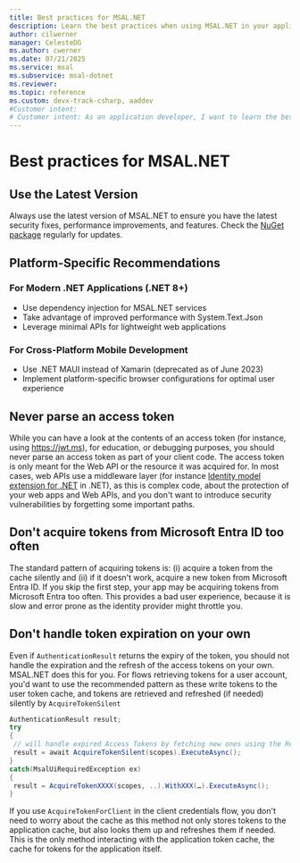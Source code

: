 ```yaml
---
title: Best practices for MSAL.NET
description: Learn the best practices when using MSAL.NET in your application development scenario.
author: cilwerner
manager: CelesteDG
ms.author: cwerner
ms.date: 07/21/2025
ms.service: msal
ms.subservice: msal-dotnet
ms.reviewer:
ms.topic: reference
ms.custom: devx-track-csharp, aaddev
#Customer intent: 
# Customer intent: As an application developer, I want to learn the best practices for using MSAL.NET in my development scenario
---
```



# Best practices for MSAL.NET

## Use the Latest Version
Always use the latest version of MSAL.NET to ensure you have the latest security fixes, performance improvements, and features. Check the [NuGet package](https://www.nuget.org/packages/Microsoft.Identity.Client/) regularly for updates.

## Platform-Specific Recommendations

### For Modern .NET Applications (.NET 8+)
- Use dependency injection for MSAL.NET services
- Take advantage of improved performance with System.Text.Json
- Leverage minimal APIs for lightweight web applications

### For Cross-Platform Mobile Development
- Use .NET MAUI instead of Xamarin (deprecated as of June 2023)
- Implement platform-specific browser configurations for optimal user experience

## Never parse an access token

While you can have a look at the contents of an access token (for instance, using https://jwt.ms), for education, or debugging purposes, you should never parse an access token as part of your client code. The access token is only meant for the Web API or the resource it was acquired for. In most cases, web APIs use a middleware layer (for instance [Identity model extension for .NET](https://github.com/AzureAD/azure-activedirectory-identitymodel-extensions-for-dotnet/wiki) in .NET), as this is complex code, about the protection of your web apps and Web APIs, and you don't want to introduce security vulnerabilities by forgetting some important paths.

<a name='dont-acquire-tokens-from-azure-ad-too-often'></a>

## Don't acquire tokens from Microsoft Entra ID too often

The standard pattern of acquiring tokens is: (i) acquire a token from the cache silently and (ii) if it doesn't work, acquire a new token from Microsoft Entra ID. If you skip the first step, your app may be acquiring tokens from Microsoft Entra too often. This provides a bad user experience, because it is slow and error prone as the identity provider might throttle you.

## Don't handle token expiration on your own

Even if `AuthenticationResult` returns the expiry of the token, you should not handle the expiration and the refresh of the access tokens on your own. MSAL.NET does this for you. For flows retrieving tokens for a user account, you'd want to use the recommended pattern as these write tokens to the user token cache, and tokens are retrieved and refreshed (if needed) silently by `AcquireTokenSilent`

```csharp
AuthenticationResult result;
try
{
 // will handle expired Access Tokens by fetching new ones using the Refresh Token
 result = await AcquireTokenSilent(scopes).ExecuteAsync();
}
catch(MsalUiRequiredException ex)
{
 result = AcquireTokenXXXX(scopes, ..).WithXXX(…).ExecuteAsync();
}
```

If you use `AcquireTokenForClient` in the client credentials flow, you don't need to worry about the cache as this method not only stores tokens to the application cache, but also looks them up and refreshes them if needed. This is the only method interacting with the application token cache, the cache for tokens for the application itself.
